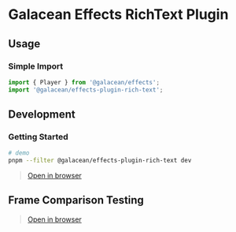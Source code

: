 # Galacean Effects RichText Plugin

## Usage

### Simple Import

``` ts
import { Player } from '@galacean/effects';
import '@galacean/effects-plugin-rich-text';
```

## Development

### Getting Started

``` bash
# demo
pnpm --filter @galacean/effects-plugin-rich-text dev
```

> [Open in browser](http://localhost:8081/demo/)

## Frame Comparison Testing

> [Open in browser](http://localhost:8081/test/)
